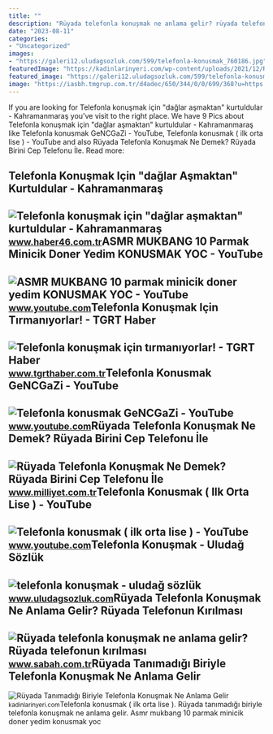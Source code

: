 ```yaml
---
title: ""
description: "Rüyada telefonla konuşmak ne anlama gelir? rüyada telefonun kırılması"
date: "2023-08-11"
categories:
- "Uncategorized"
images:
- "https://galeri12.uludagsozluk.com/599/telefonla-konusmak_760186.jpg"
featuredImage: "https://kadinlarinyeri.com/wp-content/uploads/2021/12/Ruyada-Tanimadigi-Biriyle-Telefonla-Konusmak-Ne-Anlama-Gelir.jpg"
featured_image: "https://galeri12.uludagsozluk.com/599/telefonla-konusmak_760186.jpg"
image: "https://iasbh.tmgrup.com.tr/d4adec/650/344/0/0/699/368?u=https://isbh.tmgrup.com.tr/sbh/2019/10/31/ruyada-telefonla-konusmak-ne-anlama-gelir-telefonun-kirilmasi-kaybolmasi-calinmasi-1572532511118.jpg"
---
```


If you are looking for Telefonla konuşmak için "dağlar aşmaktan" kurtuldular - Kahramanmaraş you've visit to the right place. We have 9 Pics about Telefonla konuşmak için "dağlar aşmaktan" kurtuldular - Kahramanmaraş like Telefonla konusmak GeNCGaZi - YouTube, Telefonla konusmak ( ilk orta lise ) - YouTube and also Rüyada Telefonla Konuşmak Ne Demek? Rüyada Birini Cep Telefonu İle. Read more:

Telefonla Konuşmak Için "dağlar Aşmaktan" Kurtuldular - Kahramanmaraş
---------------------------------------------------------------------

 ![Telefonla konuşmak için "dağlar aşmaktan" kurtuldular - Kahramanmaraş](https://haber46comtr.teimg.com/crop/1280x720/haber46-com-tr/images/haberler/2015/10/telefonla_konusmak_icin_daglar_asmaktan_kurtuldular_h129882_07978.jpg) <small>www.haber46.com.tr</small>ASMR MUKBANG 10 Parmak Minicik Doner Yedim KONUSMAK YOC - YouTube
-----------------------------------------------------------------

 ![ASMR MUKBANG 10 parmak minicik doner yedim KONUSMAK YOC - YouTube](https://i.ytimg.com/vi/WC-wWep1Tu0/maxresdefault.jpg) <small>www.youtube.com</small>Telefonla Konuşmak Için Tırmanıyorlar! - TGRT Haber
---------------------------------------------------

 ![Telefonla konuşmak için tırmanıyorlar! - TGRT Haber](https://icdn.tgrthaber.com.tr/crop/850x400/images/haberler/2019_09/buyuk/telefonla-konusmak-icin-tirmaniyorlar--1568642028.jpg) <small>www.tgrthaber.com.tr</small>Telefonla Konusmak GeNCGaZi - YouTube
-------------------------------------

 ![Telefonla konusmak GeNCGaZi - YouTube](https://i.ytimg.com/vi/8ETJDWYvKQw/hqdefault.jpg) <small>www.youtube.com</small>Rüyada Telefonla Konuşmak Ne Demek? Rüyada Birini Cep Telefonu İle
------------------------------------------------------------------

 ![Rüyada Telefonla Konuşmak Ne Demek? Rüyada Birini Cep Telefonu İle](https://i2.milimaj.com/i/milliyet/75/0x410/5f1ca41c5542820ed8b30d7e.jpg) <small>www.milliyet.com.tr</small>Telefonla Konusmak ( Ilk Orta Lise ) - YouTube
----------------------------------------------

 ![Telefonla konusmak ( ilk orta lise ) - YouTube](https://i.ytimg.com/vi/udhAbpI3sCw/hqdefault.jpg?sqp=-oaymwEmCOADEOgC8quKqQMa8AEB-AHKAYAC6AKKAgwIABABGFUgVyhlMA8=&rs=AOn4CLCr9cMMEbQjoIYOdLGPgfr2JR7H8g) <small>www.youtube.com</small>Telefonla Konuşmak - Uludağ Sözlük
----------------------------------

 ![telefonla konuşmak - uludağ sözlük](https://galeri12.uludagsozluk.com/599/telefonla-konusmak_760186.jpg) <small>www.uludagsozluk.com</small>Rüyada Telefonla Konuşmak Ne Anlama Gelir? Rüyada Telefonun Kırılması
---------------------------------------------------------------------

 ![Rüyada telefonla konuşmak ne anlama gelir? Rüyada telefonun kırılması](https://iasbh.tmgrup.com.tr/d4adec/650/344/0/0/699/368?u=https://isbh.tmgrup.com.tr/sbh/2019/10/31/ruyada-telefonla-konusmak-ne-anlama-gelir-telefonun-kirilmasi-kaybolmasi-calinmasi-1572532511118.jpg) <small>www.sabah.com.tr</small>Rüyada Tanımadığı Biriyle Telefonla Konuşmak Ne Anlama Gelir
------------------------------------------------------------

 ![Rüyada Tanımadığı Biriyle Telefonla Konuşmak Ne Anlama Gelir](https://kadinlarinyeri.com/wp-content/uploads/2021/12/Ruyada-Tanimadigi-Biriyle-Telefonla-Konusmak-Ne-Anlama-Gelir.jpg) <small>kadinlarinyeri.com</small>Telefonla konusmak ( ilk orta lise ). Rüyada tanımadığı biriyle telefonla konuşmak ne anlama gelir. Asmr mukbang 10 parmak minicik doner yedim konusmak yoc
